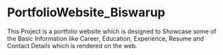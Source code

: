 # PortfolioWebsite_Biswarup
This Project is a portfolio website which is designed to Showcase some of the Basic Information like Career, Education, Experience, Resume and Contact Details which is rendered on the web.
